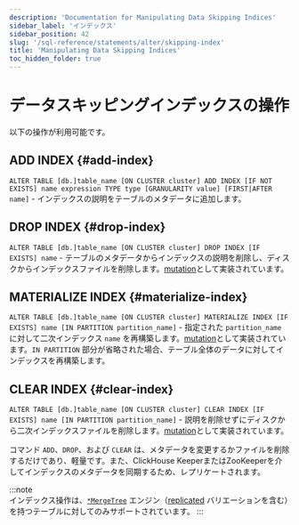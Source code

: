 ```yaml
---
description: 'Documentation for Manipulating Data Skipping Indices'
sidebar_label: 'インデックス'
sidebar_position: 42
slug: '/sql-reference/statements/alter/skipping-index'
title: 'Manipulating Data Skipping Indices'
toc_hidden_folder: true
---
```





# データスキッピングインデックスの操作

以下の操作が利用可能です。

## ADD INDEX {#add-index}

`ALTER TABLE [db.]table_name [ON CLUSTER cluster] ADD INDEX [IF NOT EXISTS] name expression TYPE type [GRANULARITY value] [FIRST|AFTER name]` - インデックスの説明をテーブルのメタデータに追加します。

## DROP INDEX {#drop-index}

`ALTER TABLE [db.]table_name [ON CLUSTER cluster] DROP INDEX [IF EXISTS] name` - テーブルのメタデータからインデックスの説明を削除し、ディスクからインデックスファイルを削除します。[mutation](/sql-reference/statements/alter/index.md#mutations)として実装されています。

## MATERIALIZE INDEX {#materialize-index}

`ALTER TABLE [db.]table_name [ON CLUSTER cluster] MATERIALIZE INDEX [IF EXISTS] name [IN PARTITION partition_name]` - 指定された `partition_name` に対して二次インデックス `name` を再構築します。[mutation](/sql-reference/statements/alter/index.md#mutations)として実装されています。`IN PARTITION` 部分が省略された場合、テーブル全体のデータに対してインデックスを再構築します。

## CLEAR INDEX {#clear-index}

`ALTER TABLE [db.]table_name [ON CLUSTER cluster] CLEAR INDEX [IF EXISTS] name [IN PARTITION partition_name]` - 説明を削除せずにディスクから二次インデックスファイルを削除します。[mutation](/sql-reference/statements/alter/index.md#mutations)として実装されています。

コマンド `ADD`、`DROP`、および `CLEAR` は、メタデータを変更するかファイルを削除するだけであり、軽量です。また、ClickHouse KeeperまたはZooKeeperを介してインデックスのメタデータを同期するため、レプリケートされます。

:::note    
インデックス操作は、[`*MergeTree`](/engines/table-engines/mergetree-family/mergetree.md) エンジン（[replicated](/engines/table-engines/mergetree-family/replication.md) バリエーションを含む）を持つテーブルに対してのみサポートされています。
:::
